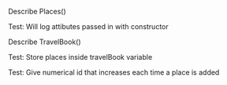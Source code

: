 Describe Places()

Test: Will log attibutes passed in with constructor

Describe TravelBook()

Test: Store places inside travelBook variable

Test: Give numerical id that increases each time a place is added

